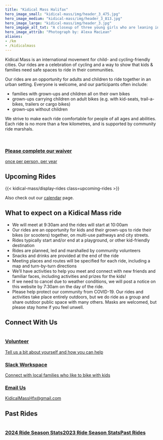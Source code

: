 ```yaml
---
title: "Kidical Mass Halifax"
hero_image_small: "kidical-mass/img/header_3_475.jpg"
hero_image_medium: "kidical-mass/img/header_3_813.jpg"
hero_image_large: "kidical-mass/img/header_3.jpg"
hero_imgage_alt_txt: "A closeup of three young girls who are leaning in close together and have their arms over each others’ shoulders. The girl on the left has light brown skin, brown curly hair, and is wearing a pink bike helmet and a tshirt with flowers on it. The girl in the middle has white skin, blond hair, and is wearing a yellow bike helmet with a unicorn face and horn on it. Her smile shows that she is missing a few of her front teeth. She is wearing a bright orange tshirt. The girl on the right has white skin, light brown hair and is wearing a light pink bike helmet that has an animal face and cat ears on it. She is wearing a light purple tshirt with some text on it."
hero_image_attrib: "Photograph by: Alexa MacLean"
aliases:
- /km
- /kidicalmass
---
```


Kidical Mass is an international movement for child- and cycling-friendly cities. Our rides are a celebration of cycling and a way to show that kids & families need safe spaces to ride in their communities.

Our rides are an opportunity for adults and children to ride together in an urban setting. Everyone is welcome, and our participants often include:
* families with grown-ups and children all on their own bikes
* grown-ups carrying children on adult bikes (e.g. with kid-seats, trail-a-bikes, trailers or cargo bikes)
* grown-ups without children

We strive to make each ride comfortable for people of all ages and abilities. Each ride is no more than a few kilometres, and is supported by community ride marshals.
<br/>
<br/>
<div style="display:flex;flex-wrap:wrap;">
  <a href="https://form.jotform.com/201753958414056">
  <div class="card"><h3>Please complete our waiver</h3>once per person, per year
  </div>
  <a/>
</div>

## Upcoming Rides

{{< kidical-mass/display-rides class=upcoming-rides >}}

Also check out our [calendar](calendar) page.

## What to expect on a Kidical Mass ride
* We will meet at 9:30am and the rides will start at 10:00am
* Our rides are an opportunity for kids and their grown-ups to ride their bikes (or scooters) together, on multi-use pathways and city streets.
* Rides typically start and/or end at a playground, or other kid-friendly destination
* Rides are planned, led and marshalled by community volunteers
* Snacks and drinks are provided at the end of the ride
* Meeting places and routes will be specified for each ride, including a map and turn-by-turn directions
* We’ll have activities to help you meet and connect with new friends and familiar faces, including activities and prizes for the kids!
* If we need to cancel due to weather conditions, we will post a notice on this website by 7:30am on the day of the ride.
* Please help protect our community from COVID-19. Our rides and activities take place entirely outdoors, but we do ride as a group and share outdoor public space with many others. Masks are welcomed, but please stay home if you feel unwell.

## Connect With Us

<div style="display:flex;flex-wrap:wrap;">
  <a href="https://docs.google.com/forms/d/e/1FAIpQLSe6DeI826QIya2huS-ISvH8IPqcGRdgmCvn_B8dy_RP77LFdg/viewform">
  <div class="card"><h3>Volunteer</h3> Tell us a bit about yourself and how you can help
  </div>
  <a/>
  <a href="https://join.slack.com/t/kidicalmasshalifax/shared_invite/zt-243v6upd2-bFX5qcBYh1qiTRiV6HasjQ">
  <div class="card"><h3>Slack Workspace</h3> Connect with local families who like to bike with kids</div>
  <a/>
  <a href="mailto:KidicalMassHfx@gmail.com">
  <div class="card"><h3>Email Us</h3> KidicalMassHfx@gmail.com</div>
  <a/>
</div>

## Past Rides

<div style="display:flex;flex-wrap:wrap;">
  <a href="./2024-stats">
  <div class="card"><h3>2024 Ride Season Stats</h3>
  </div>
  </a>
  <a href="./2023-stats">
  <div class="card"><h3>2023 Ride Season Stats</h3>
  </div>
  </a>
  <a href="./past-rides">
  <div class="card"><h3>Past Rides</h3>
  </div>
  </a>
</div>
<br/>
